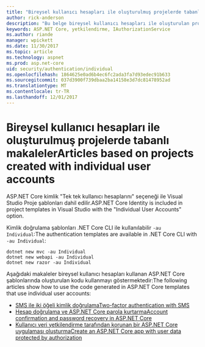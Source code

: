 ```yaml
---
title: "Bireysel kullanıcı hesapları ile oluşturulmuş projelerde tabanlı makaleler"
author: rick-anderson
description: "Bu belge bireysel kullanıcı hesapları ile oluşturulan projeleri göre makaleleri listeler."
keywords: ASP.NET Core, yetkilendirme, IAuthorizationService
ms.author: riande
manager: wpickett
ms.date: 11/30/2017
ms.topic: article
ms.technology: aspnet
ms.prod: asp.net-core
uid: security/authentication/individual
ms.openlocfilehash: 1864625e0ad6b4ec6fc2ada3fa7d93edec91b633
ms.sourcegitcommit: 037d3900f739dbaa2ba14158e3d7dc81478952ad
ms.translationtype: MT
ms.contentlocale: tr-TR
ms.lasthandoff: 12/01/2017
---
```

# <a name="articles-based-on-projects-created-with-individual-user-accounts"></a><span data-ttu-id="cc7a7-104">Bireysel kullanıcı hesapları ile oluşturulmuş projelerde tabanlı makaleler</span><span class="sxs-lookup"><span data-stu-id="cc7a7-104">Articles based on projects created with individual user accounts</span></span>

<span data-ttu-id="cc7a7-105">ASP.NET Core kimlik "Tek tek kullanıcı hesaplarını" seçeneği ile Visual Studio Proje şablonları dahil edilir.</span><span class="sxs-lookup"><span data-stu-id="cc7a7-105">ASP.NET Core Identity is included in project templates in Visual Studio with the "Individual User Accounts" option.</span></span>

<span data-ttu-id="cc7a7-106">Kimlik doğrulama şablonları .NET Core CLI ile kullanılabilir `-au Individual`:</span><span class="sxs-lookup"><span data-stu-id="cc7a7-106">The authentication templates are available in .NET Core CLI with `-au Individual`:</span></span>

```console
dotnet new mvc -au Individual
dotnet new webapi -au Individual
dotnet new razor -au Individual
```

<span data-ttu-id="cc7a7-107">Aşağıdaki makaleler bireysel kullanıcı hesapları kullanan ASP.NET Core şablonlarında oluşturulan kodu kullanmayı göstermektedir:</span><span class="sxs-lookup"><span data-stu-id="cc7a7-107">The following articles show how to use the code generated in ASP.NET Core templates that use individual user accounts:</span></span>

* [<span data-ttu-id="cc7a7-108">SMS ile iki öğeli kimlik doğrulama</span><span class="sxs-lookup"><span data-stu-id="cc7a7-108">Two-factor authentication with SMS</span></span>](xref:security/authentication/2fa)
* [<span data-ttu-id="cc7a7-109">Hesap doğrulama ve ASP.NET Core parola kurtarma</span><span class="sxs-lookup"><span data-stu-id="cc7a7-109">Account confirmation and password recovery in ASP.NET Core</span></span>](xref:security/authentication/accconfirm)
* [<span data-ttu-id="cc7a7-110">Kullanıcı veri yetkilendirme tarafından korunan bir ASP.NET Core uygulaması oluşturma</span><span class="sxs-lookup"><span data-stu-id="cc7a7-110">Create an ASP.NET Core app with user data protected by authorization</span></span>](xref:security/authorization/secure-data)